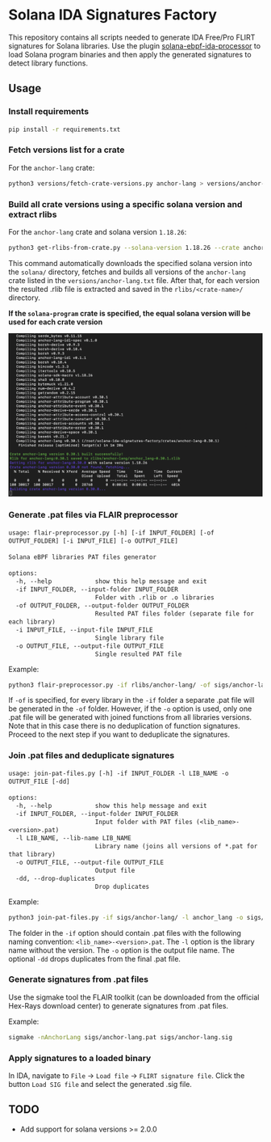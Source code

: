 # Solana IDA Signatures Factory

This repository contains all scripts needed to generate IDA Free/Pro FLIRT signatures for Solana libraries. Use the plugin [solana-ebpf-ida-processor](https://github.com/PassKeyRa/solana-ebpf-ida-processor) to load Solana program binaries and then apply the generated signatures to detect library functions.

## Usage

### Install requirements

```bash
pip install -r requirements.txt
```

### Fetch versions list for a crate

For the `anchor-lang` crate:

```bash
python3 versions/fetch-crate-versions.py anchor-lang > versions/anchor-lang.txt
```

### Build all crate versions using a specific solana version and extract rlibs

For the `anchor-lang` crate and solana version `1.18.26`:

```bash
python3 get-rlibs-from-crate.py --solana-version 1.18.26 --crate anchor-lang --versions-file versions/anchor-lang.txt
```

This command automatically downloads the specified solana version into the `solana/` directory, fetches and builds all versions of the `anchor-lang` crate listed in the `versions/anchor-lang.txt` file. After that, for each version the resulted .rlib file is extracted and saved in the `rlibs/<crate-name>/` directory.

**If the `solana-program` crate is specified, the equal solana version will be used for each crate version**

![](img/example1.png)

### Generate .pat files via FLAIR preprocessor

```
usage: flair-preprocessor.py [-h] [-if INPUT_FOLDER] [-of OUTPUT_FOLDER] [-i INPUT_FILE] [-o OUTPUT_FILE]

Solana eBPF libraries PAT files generator

options:
  -h, --help            show this help message and exit
  -if INPUT_FOLDER, --input-folder INPUT_FOLDER
                        Folder with .rlib or .o libraries
  -of OUTPUT_FOLDER, --output-folder OUTPUT_FOLDER
                        Resulted PAT files folder (separate file for each library)
  -i INPUT_FILE, --input-file INPUT_FILE
                        Single library file
  -o OUTPUT_FILE, --output-file OUTPUT_FILE
                        Single resulted PAT file
```

Example:

```bash
python3 flair-preprocessor.py -if rlibs/anchor-lang/ -of sigs/anchor-lang/
```

If `-of` is specified, for every library in the `-if` folder a separate .pat file will be generated in the `-of` folder. However, if the `-o` option is used, only one .pat file will be generated with joined functions from all libraries versions. Note that in this case there is no deduplication of function signatures. Proceed to the next step if you want to deduplicate the signatures.

### Join .pat files and deduplicate signatures

```
usage: join-pat-files.py [-h] -if INPUT_FOLDER -l LIB_NAME -o OUTPUT_FILE [-dd]

options:
  -h, --help            show this help message and exit
  -if INPUT_FOLDER, --input-folder INPUT_FOLDER
                        Input folder with PAT files (<lib_name>-<version>.pat)
  -l LIB_NAME, --lib-name LIB_NAME
                        Library name (joins all versions of *.pat for that library)
  -o OUTPUT_FILE, --output-file OUTPUT_FILE
                        Output file
  -dd, --drop-duplicates
                        Drop duplicates
```

Example:

```bash
python3 join-pat-files.py -if sigs/anchor-lang/ -l anchor_lang -o sigs/anchor-lang.pat -dd
```

The folder in the `-if` option should contain .pat files with the following naming convention: `<lib_name>-<version>.pat`. The `-l` option is the library name without the version. The `-o` option is the output file name. The optional `-dd` drops duplicates from the final .pat file.

### Generate signatures from .pat files

Use the sigmake tool the FLAIR toolkit (can be downloaded from the official Hex-Rays download center) to generate signatures from .pat files.

Example:

```bash
sigmake -nAnchorLang sigs/anchor-lang.pat sigs/anchor-lang.sig
```

### Apply signatures to a loaded binary

In IDA, navigate to `File` -> `Load file` -> `FLIRT signature file`. Click the button `Load SIG file` and select the generated .sig file.

## TODO

- Add support for solana versions >= 2.0.0